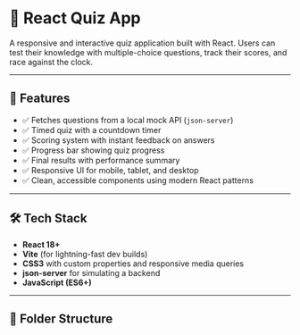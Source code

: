 # 🧠 React Quiz App

A responsive and interactive quiz application built with React. Users can test their knowledge with multiple-choice questions, track their scores, and race against the clock.

---

## 🚀 Features

- ✅ Fetches questions from a local mock API (`json-server`)
- ✅ Timed quiz with a countdown timer
- ✅ Scoring system with instant feedback on answers
- ✅ Progress bar showing quiz progress
- ✅ Final results with performance summary
- ✅ Responsive UI for mobile, tablet, and desktop
- ✅ Clean, accessible components using modern React patterns

---

## 🛠️ Tech Stack

- **React 18+**
- **Vite** (for lightning-fast dev builds)
- **CSS3** with custom properties and responsive media queries
- **json-server** for simulating a backend
- **JavaScript (ES6+)**

---

## 📁 Folder Structure

